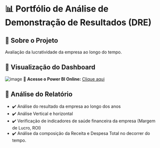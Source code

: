 # 📊 Portfólio de Análise de Demonstração de Resultados (DRE)

## 📌 Sobre o Projeto
Avaliação da lucratividade da empresa ao longo do tempo.

## 🔎 Visualização do Dashboard

![image](https://github.com/user-attachments/assets/8478bab7-9424-4181-bfc5-58a0e8c729ad)
🔗 **Acesse o Power BI Online:** [Clique aqui](https://istvan-abner-varga.github.io/)

## 📝 **Análise do Relatório**
- ✔️ Análise do resultado da empresa ao longo dos anos
- ✔️ Análise Vertical e horizontal
- ✔️ Verificação de indicadores de saúde financeira da empresa (Margem de Lucro, ROI)
- ✔️ Análise da composição da Receita e Despesa Total no decorrer do tempo.
